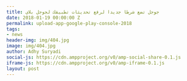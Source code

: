 ```yaml
---
title: جوجل تضع شرطا جديدا لرفع تحديثات تطبيقك لجوجل بلاي
date: 2018-01-19 00:00:00 Z
permalink: upload-app-google-play-console-2018
tags:
- news
header-img: img/404.jpg
image: img/404.jpg
author: Adhy Suryadi
social-js: https://cdn.ampproject.org/v0/amp-social-share-0.1.js
iframe-js: https://cdn.ampproject.org/v0/amp-iframe-0.1.js
layout: post
---
```



	
<amp-iframe width="200" height="100"
    sandbox="allow-scripts allow-same-origin"
    layout="responsive"
    frameborder="0"
    src="http://https//apis.google.com/u/0/_/widget/render/comments?usegapi=1&href=https%3A%2F%2Farabic-droid.github.io%2Ff.html&width=624&first_party_property=BLOGGER&view_type=FILTERED_POSTMOD&origin=https%3A%2F%2Farabic-droid.github.io&search=&hash=&gsrc=3p&jsh=m%3B%2F_%2Fscs%2Fapps-static%2F_%2Fjs%2Fk%3Doz.gapi.ar.9Rfk0a5m98Y.O%2Fm%3D__features__%2Fam%3DAQE%2Frt%3Dj%2Fd%3D1%2Frs%3DAGLTcCOXuXSYumyEoPXZHJdy1dvbJo7I_w#_methods=onPlusOne%2C_ready%2C_close%2C_open%2C_resizeMe%2C_renderstart%2Concircled%2Cdrefresh%2Cerefresh%2Cscroll%2Copenwindow&id=I0_1518185790967&_gfid=I0_1518185790967&parent=https%3A%2F%2Farabic-droid.github.io&pfname=&rpctoken=23466953">
</amp-iframe>
	
	
	
	
	
	
	
	
	

